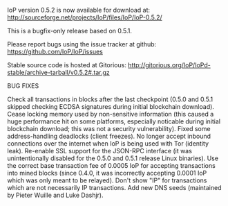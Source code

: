 IoP version 0.5.2 is now available for download at:
http://sourceforge.net/projects/IoP/files/IoP/IoP-0.5.2/

This is a bugfix-only release based on 0.5.1.

Please report bugs using the issue tracker at github:
https://github.com/IoP/IoP/issues

Stable source code is hosted at Gitorious:
http://gitorious.org/IoP/IoPd-stable/archive-tarball/v0.5.2#.tar.gz

BUG FIXES

Check all transactions in blocks after the last checkpoint (0.5.0 and 0.5.1 skipped checking ECDSA signatures during initial blockchain download).
Cease locking memory used by non-sensitive information (this caused a huge performance hit on some platforms, especially noticable during initial blockchain download; this was
not a security vulnerability).
Fixed some address-handling deadlocks (client freezes).
No longer accept inbound connections over the internet when IoP is being used with Tor (identity leak).
Re-enable SSL support for the JSON-RPC interface (it was unintentionally disabled for the 0.5.0 and 0.5.1 release Linux binaries).
Use the correct base transaction fee of 0.0005 IoP for accepting transactions into mined blocks (since 0.4.0, it was incorrectly accepting 0.0001 IoP which was only meant to be relayed).
Don't show "IP" for transactions which are not necessarily IP transactions.
Add new DNS seeds (maintained by Pieter Wuille and Luke Dashjr).
